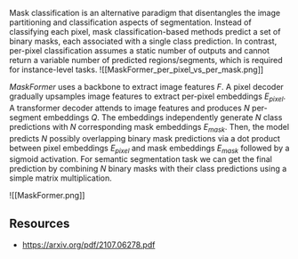 
Mask classification is an alternative paradigm that disentangles the image partitioning and classification aspects of segmentation. Instead of classifying each pixel, mask classification-based methods predict a set of binary masks, each associated with a single class prediction. In contrast, per-pixel classification assumes a static number of outputs and cannot return a variable number of predicted regions/segments, which is required for instance-level tasks.
![[MaskFormer_per_pixel_vs_per_mask.png]]

*MaskFormer* uses a backbone to extract image features $F$. A pixel decoder gradually upsamples image features to extract per-pixel embeddings $E_{pixel}$. A transformer decoder attends to image features and produces $N$ per-segment embeddings $Q$. The embeddings independently
generate $N$ class predictions with $N$ corresponding mask embeddings $E_{mask}$. Then, the model predicts $N$ possibly overlapping binary mask predictions via a dot product between pixel embeddings $E_{pixel}$ and mask embeddings $E_{mask}$ followed by a sigmoid activation. For semantic segmentation task we can get the final prediction by combining $N$ binary masks with their class predictions using a simple matrix multiplication.

![[MaskFormer.png]]
## Resources
- https://arxiv.org/pdf/2107.06278.pdf